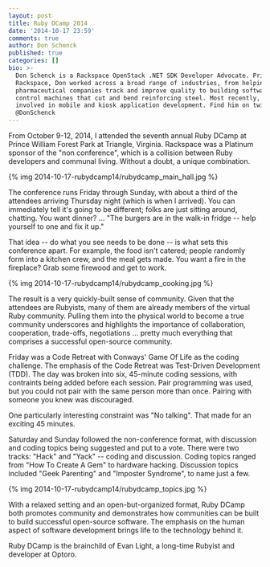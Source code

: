 ```yaml
---
layout: post
title: Ruby DCamp 2014
date: '2014-10-17 23:59'
comments: true
author: Don Schenck
published: true
categories: []
bio: >-
  Don Schenck is a Rackspace OpenStack .NET SDK Developer Advocate. Prior to
  Rackspace, Don worked across a broad range of industries, from helping
  pharmaceutical companies track and improve quality to building software to
  control machines that cut and bend reinforcing steel. Most recently, Don was
  involved in mobile and kiosk application development. Find him on twitter
  @DonSchenck
---
```


From October 9-12, 2014, I attended the seventh annual Ruby DCamp at Prince William Forest Park at Triangle, Virginia. Rackspace was a Platinum sponsor of the "non conference", which is a collision between Ruby developers and communal living. Without a doubt, a unique combination.

<!-- more -->

{% img 2014-10-17-rubydcamp14/rubydcamp_main_hall.jpg %}

The conference runs Friday through Sunday, with about a third of the attendees arriving Thursday night (which is when I arrived). You can immediately tell it's going to be different; folks are just sitting around, chatting. You want dinner? ... "The burgers are in the walk-in fridge -- help yourself to one and fix it up."

That idea -- do what you see needs to be done -- is what sets this conference apart. For example, the food isn't catered; people randomly form into a kitchen crew, and the meal gets made. You want a fire in the fireplace? Grab some firewood and get to work.

{% img 2014-10-17-rubydcamp14/rubydcamp_cooking.jpg %}

The result is a very quickly-built sense of community. Given that the attendees are Rubyists, many of them are already members of the virtual Ruby community. Pulling them into the physical world to become a true community underscores and highlights the importance of collaboration, cooperation, trade-offs, negotiations ... pretty much everything that comprises a successful open-source community.

Friday was a Code Retreat with Conways' Game Of Life as the coding challenge. The emphasis of the Code Retreat was Test-Driven Development (TDD). The day was broken into six, 45-minute coding sessions, with contraints being added before each session. Pair programming was used, but you could not pair with the same person more than once. Pairing with someone you knew was discouraged.

One particularly interesting constraint was "No talking". That made for an exciting 45 minutes.

Saturday and Sunday followed the non-conference format, with discussion and coding topics being suggested and put to a vote. There were two tracks: "Hack" and "Yack" -- coding and discussion. Coding topics ranged from "How To Create A Gem" to hardware hacking. Discussion topics included "Geek Parenting" and "Imposter Syndrome", to name just a few.

{% img 2014-10-17-rubydcamp14/rubydcamp_topics.jpg %}

With a relaxed setting and an open-but-organized format, Ruby DCamp both promotes community and demonstrates how communities can be built to build successful open-source software. The emphasis on the human aspect of software development brings life to the technology behind it.

Ruby DCamp is the brainchild of Evan Light, a long-time Rubyist and developer at Optoro.

